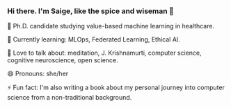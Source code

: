 ### Hi there. I'm Saige, like the spice and wiseman 👋


🔭 Ph.D. candidate studying value-based machine learning in healthcare.

🌱 Currently learning: MLOps, Federated Learning, Ethical AI.

💬 Love to talk about: meditation, J. Krishnamurti, computer science, cognitive neuroscience, open science.

😄 Pronouns: she/her

⚡ Fun fact: I'm also writing a book about my personal journey into computer science from a non-traditional background.

